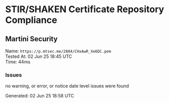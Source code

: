 # STIR/SHAKEN Certificate Repository Compliance

## Martini Security

Name: `https://p.mtsec.me/2884/CHxAwR_Xe6DC.pem`\
Tested At: 02 Jun 25 18:45 UTC\
Time: 44ms

### Issues

no warning, or error, or notice date level issues were found

Generated: 02 Jun 25 18:58 UTC